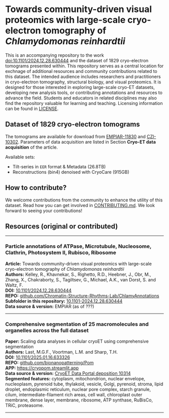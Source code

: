 # Towards community-driven visual proteomics with large-scale cryo-electron tomography of *Chlamydomonas reinhardtii*

This is an accompanying repository to the work [doi:10.1101/2024.12.28.630444](https://doi.org/10.1101/2024.12.28.630444) and the dataset of 1829 cryo-electron tomograms presented within. This repository serves as a central location for exchnage of additional resources and community contributions related to this dataset. The intended audience includes researchers and practitioners in cryo-electron tomography, structural biology, and visual proteomics. It is designed for those interested in exploring large-scale cryo-ET datasets, developing new analysis tools, or contributing annotations and resources to advance the field. Students and educators in related disciplines may also find the repository valuable for learning and teaching. Licensing information can be found in [LICENSE](LICENSE).


## Dataset of 1829 cryo-electron tomograms

The tomograms are available for download from [EMPIAR-11830](https://www.ebi.ac.uk/empiar/EMPIAR-11830/) and [CZI-10302](https://cryoetdataportal.czscience.com/datasets/10302). 
Parameters of data acquisition are listed in Section **Cryo-ET data acquisition** of the article.

Available sets: 
* Tilt-series in `EER` format & Metadata (26.8TB)
* Reconstructions (bin4) denoised with CryoCare (915GB)


## How to contribute?

We welcome contributions from the community to enhance the utility of this dataset. Read how you can get involved in [CONTRIBUTING.md](CONTRIBUTING.md). We look forward to seeing your contributions!



## Resources (original or contributed)

----

### Particle annotations of ATPase, Microtubule, Nucleosome, Clathrin, Photosystem II, Rubisco, Ribosome

**Article:** Towards community-driven visual proteomics with large-scale cryo-electron tomography of *Chlamydomonas reinhardtii* \
**Authors:** Kelley, R., Khavnekar, S., Righetto, R.D., Heebner, J., Obr, M., Zhang, X., Chakraborty, S., Tagiltsev, G., Michael, A.K., van Dorst, S. and Waltz, F. \
**DOI:** [10.1101/2024.12.28.630444](https://doi.org/10.1101/2024.12.28.630444) \
**REPO:** [github.com/Chromatin-Structure-Rhythms-Lab/ChlamyAnnotations](https://github.com/Chromatin-Structure-Rhythms-Lab/ChlamyAnnotations) \
**Subfolder in this repository:** [10.1101-2024.12.28.630444](10.1101-2024.12.28.630444) \
**Data source & version:** EMPIAR (as of ???)

----

### Comprehensive segmentation of 25 macromolecules and organelles across the full dataset

**Paper:** Scaling data analyses in cellular cryoET using comprehensive segmentation \
**Authors:** Last, M.G.F., Voortman, L.M. and Sharp, T.H. \
**DOI:** [10.1101/2025.01.16.633326](https://doi.org/10.1101/2025.01.16.633326) \
**REPO:** [github.com/bionanopatterning/Pom](https://www.github.com/bionanopatterning/Pom) \
**APP:** https://cryopom.streamlit.app \
**Data source & version:** [CryoET Data Portal deposition 10314](https://cryoetdataportal.czscience.com/depositions/10314) \
**Segmented features:** cytoplasm, mitochondrion, nuclear envelope, nucleoplasm, pyrenoid tube, thylakoid, vesicle, Golgi, pyrenoid, stroma, lipid droplet, endoplasmic reticulum, nuclear pore complex, starch granule, cilum, intermediate-filament rich areas, cell wall, chloroplast outer membrane, dense layer, membrane, ribosome, ATP synthase, RuBisCo, TRiC, proteasome. 

----

